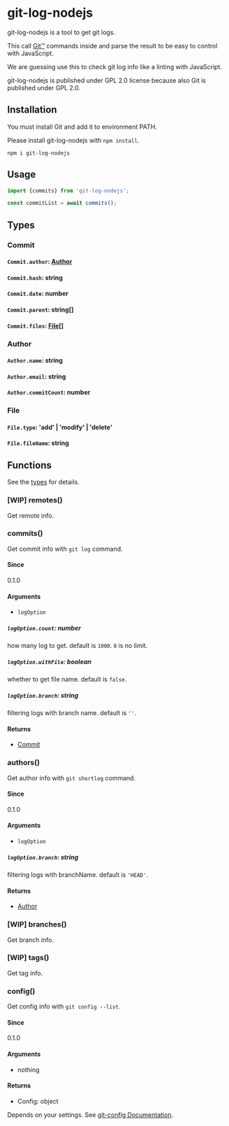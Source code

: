 # git-log-nodejs

git-log-nodejs is a tool to get git logs.

This call [Git™](https://git-scm.com/) commands inside and parse the result to be easy to control with JavaScript.

We are guessing use this to check git log info like a linting with JavaScript.

git-log-nodejs is published under GPL 2.0 license because also Git is published under GPL 2.0.

## Installation

You must install Git and add it to environment PATH.

Please install git-log-nodejs with `npm install`.

```
npm i git-log-nodejs
```

## Usage

```javascript
import {commits} from 'git-log-nodejs';

const commitList = await commits();
```

## Types

### Commit

#### `Commit.author`: [Author](#Author)

#### `Commit.hash`: string

#### `Commit.date`: number

#### `Commit.parent`: string[]

#### `Commit.files`: [File](#File)[]

### Author

#### `Author.name`: string

#### `Author.email`: string

#### `Author.commitCount`: number

### File

#### `File.type`: 'add' | 'modify' | 'delete'

#### `File.fileName`: string

## Functions

See the [types](./types/index.d.ts) for details.

### [WIP] remotes()

Get remote info.

### commits()

Get commit info with `git log` command.

#### Since

0.1.0

#### Arguments

* `logOption`

##### `logOption.count`: number

how many log to get. default is `1000`. `0` is no limit.

##### `logOption.withFile`: boolean

whether to get file name. default is `false`.

##### `logOption.branch`: string

filtering logs with branch name. default is `''`.

#### Returns

*   [Commit](#Commit)

### authors()

Get author info with `git shortlog` command.

#### Since

0.1.0

#### Arguments

* `logOption`

##### `logOption.branch`: string

filtering logs with branchName. default is `'HEAD'`.

#### Returns

*   [Author](#Author)

### [WIP] branches()

Get branch info.

### [WIP] tags()

Get tag info.

### config()

Get config info with `git config --list`.

#### Since

0.1.0

#### Arguments

*   nothing

#### Returns

*   Config: object

Depends on your settings. See [git-config Documentation](https://git-scm.com/docs/git-config).
